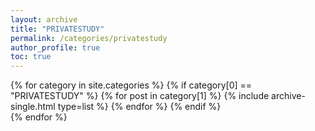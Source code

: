 ```yaml
---
layout: archive
title: "PRIVATESTUDY"
permalink: /categories/privatestudy
author_profile: true
toc: true
---
```

{% for category in site.categories %}
  {% if category[0] == "PRIVATESTUDY" %}
    {% for post in category[1] %}
      {% include archive-single.html type=list %}
    {% endfor %}
  {% endif %}  
{% endfor %}
